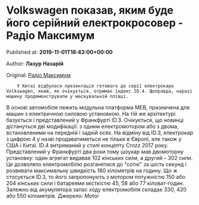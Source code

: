 
# Volkswagen показав, яким буде його серійний електрокросовер - Радіо Максимум

Published at: **2019-11-01T18:43:00+00:00**

Author: **Лазур Назарій**

Original: [Радіо Максимум](https://maximum.fm/volkswagen-pokazav-yakim-bude-jogo-serijnij-elektrokrosover_n168910)


        У Китаї відбулася презентація готового до серії електрокара Volkswagen, який, як очікується, отримає індекс ID.4. Щоправда, наразі машину продемонстрували у маскувальній плівці.
      
В основі автомобіля лежить модульна платформа MEB, призначена для машин з електричною силовою установкою. На тій же архітектурі базується і представлений у Франкфурті ID.3.
Очікується, що новинці дістануться дві модифікації: з одним електромотором або з двома, встановленими на передній і задній осях. На відміну від ID.3, електрокар з цифрою 4 у назві продаватиметься не тільки в Європі, але також у США і Китаї.
ID.4 витриманий у стилі концепту Crozz 2017 року. Представлений у Франкфурті два роки тому шоукар мав двомоторну установку: один агрегат видавав 102 кінських сили, а другий – 302 сили. Це дозволяло електромобілю розганятися до "сотні" за шість секунд і розвивати максимальну швидкість 180 кілометрів на годину.
Що ж стосується ID.3, то його запропонують з мотором потужністю 150 або 204 кінських сили і батареями місткістю 45, 58 або 77 кіловат-годин. Залежно від акумулятора запас ходу електромобіля складає 330, 420 або 550 кілометрів.
Джерело: Motor
